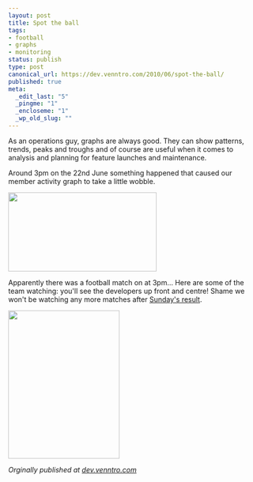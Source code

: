 ```yaml
---
layout: post
title: Spot the ball
tags:
- football
- graphs
- monitoring
status: publish
type: post
canonical_url: https://dev.venntro.com/2010/06/spot-the-ball/
published: true
meta:
  _edit_last: "5"
  _pingme: "1"
  _encloseme: "1"
  _wp_old_slug: ""
---
```


<p>As an operations guy, graphs are always good. They can show patterns, trends, peaks and troughs and of course are useful when it comes to analysis and planning for feature launches and maintenance.</p>

<p>Around 3pm on the 22nd June something happened that caused our member activity graph to take a little wobble.</p>

<a href="/images/uploads/2010/06/spottheball.png"><img class="alignnone" title="spottheball" src="/images/uploads/2010/06/spottheball.png" alt="" width="300" height="160" /></a>

<p>Apparently there was a football match on at 3pm... Here are some of the team watching: you'll see the developers up front and centre! Shame we won't be watching any more matches after <a href="http://news.bbc.co.uk/sport1/hi/football/world_cup_2010/matches/match_51">Sunday's result</a>.</p>

<a href="/images/uploads/2010/06/spottheball_2.jpg"><img class="alignnone" title="spottheball_2" src="/images/uploads/2010/06/spottheball_2.jpg" alt="" width="225" height="300" /></a>

<em>Orginally published at <a href="{{ page.canonical_url }}">dev.venntro.com</a></em>

